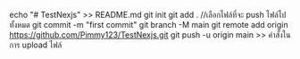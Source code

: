 echo "# TestNexjs" >> README.md
git init
git add . //เลือกไฟล์ที่จะ push ไฟล์ไปทั้งหมด
git commit -m "first commit"
git branch -M main
git remote add origin https://github.com/Pimmy123/TestNexjs.git
git push -u origin main >> คำสั้งในการ upload ไฟล์
